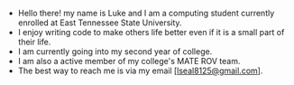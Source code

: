 - Hello there! my name is Luke and I am a computing student currently enrolled at East Tennessee State University.
- I enjoy writing code to make others life better even if it is a small part of their life.
- I am currently going into my second year of college.
- I am also a active member of my college's MATE ROV team.
- The best way to reach me is via my email [lseal8125@gmail.com].
